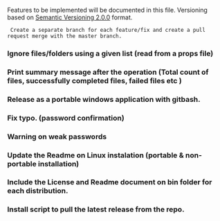Features to be implemented will be documented in this file.
Versioning based on [Semantic Versioning 2.0.0](http://semver.org/) format.

``` Create a separate branch for each feature/fix and create a pull request merge with the master branch.```

### Ignore files/folders using a given list (read from a props file)

### Print summary message after the operation (Total count of files, successfully completed files, failed files etc )

### Release as a portable windows application with gitbash.

### Fix typo. (password confirmation)

### Warning on weak passwords

### Update the Readme on Linux instalation (portable & non-portable installation)

### Include the License and Readme document on bin folder for each distribution.

### Install script to pull the latest release from the repo.
